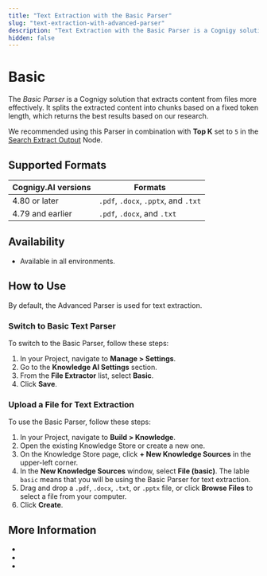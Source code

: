 ```yaml
---
title: "Text Extraction with the Basic Parser"
slug: "text-extraction-with-advanced-parser"
description: "Text Extraction with the Basic Parser is a Cognigy solution that extracts content from files more effectively."
hidden: false
---
```


# Basic

The _Basic Parser_ is a Cognigy solution that extracts content from files more effectively. It splits the extracted content into chunks based on a fixed token length, which returns the best results based on our research.

We recommended using this Parser in combination with **Top K** set to `5` in the [Search Extract Output](../../../build/node-reference/other-nodes/search-extract-output.md) Node.

## Supported Formats

| Cognigy.AI versions | Formats                              |
|---------------------|--------------------------------------|
| 4.80 or later       | `.pdf`, `.docx`, `.pptx`, and `.txt` |
| 4.79 and earlier    | `.pdf`, `.docx`,  and `.txt`         |

## Availability

- Available in all environments.

## How to Use

By default, the Advanced Parser is used for text extraction. 

### Switch to Basic Text Parser

To switch to the Basic Parser, follow these steps:

1. In your Project, navigate to **Manage > Settings**.
2. Go to the **Knowledge AI Settings** section.
3. From the **File Extractor** list, select **Basic**.
4. Click **Save**.

### Upload a File for Text Extraction

To use the Basic Parser, follow these steps:

1. In your Project, navigate to **Build > Knowledge**.
2. Open the existing Knowledge Store or create a new one.
3. On the Knowledge Store page, click **+ New Knowledge Sources** in the upper-left corner.
4. In the **New Knowledge Sources** window, select **File (basic)**. The lable `basic` means that you will be using the Basic Parser for text extraction.
5. Drag and drop a `.pdf`, `.docx`, `.txt`, or `.pptx` file, or click **Browse Files** to select a file from your computer.
6. Click **Create**.

## More Information

- [](overview.md)
- [](text-extraction-with-advanced-parser.md)
- [](text-extraction-with-azure-ai.md)



